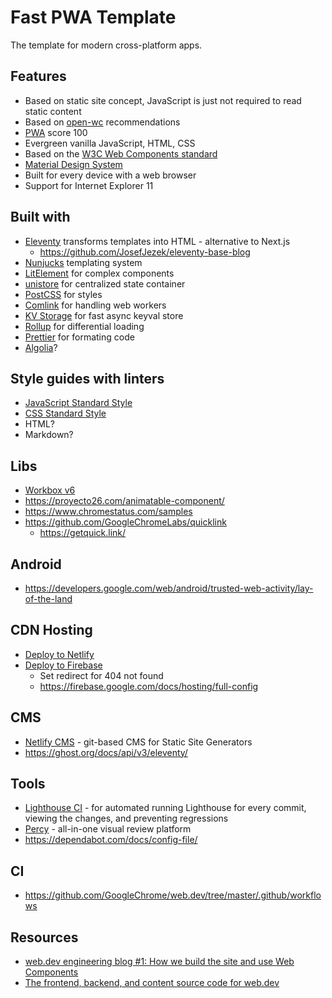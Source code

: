 # Fast PWA Template

The template for modern cross-platform apps.

## Features

- Based on static site concept, JavaScript is just not required to read static content
- Based on [open-wc](https://open-wc.org) recommendations
- [PWA](https://developers.google.com/web/progressive-web-apps/) score 100
- Evergreen vanilla JavaScript, HTML, CSS
- Based on the [W3C Web Components standard](https://github.com/w3c/webcomponents#readme)
- [Material Design System](https://material.io/design/)
- Built for every device with a web browser
- Support for Internet Explorer 11

## Built with

- [Eleventy](https://github.com/11ty/eleventy) transforms templates into HTML - alternative to Next.js
  - https://github.com/JosefJezek/eleventy-base-blog
- [Nunjucks](https://github.com/mozilla/nunjucks) templating system
- [LitElement](https://github.com/Polymer/lit-element#readme) for complex components
- [unistore](https://github.com/developit/unistore) for centralized state container
- [PostCSS](https://github.com/postcss/postcss#readme) for styles
- [Comlink](https://github.com/GoogleChromeLabs/comlink#readme) for handling web workers
- [KV Storage](https://developers.google.com/web/updates/2019/03/kv-storage) for fast async keyval store
- [Rollup](https://github.com/rollup/rollup#readme) for differential loading
- [Prettier](https://github.com/prettier/prettier#readme) for formating code
- [Algolia](https://www.algolia.com)?

## Style guides with linters

- [JavaScript Standard Style](https://github.com/standard/standard#readme)
- [CSS Standard Style](https://github.com/stylelint/stylelint-config-standard#readme)
- HTML?
- Markdown?

## Libs

- [Workbox v6](https://github.com/GoogleChrome/workbox/milestone/9?closed=1)
- https://proyecto26.com/animatable-component/
- https://www.chromestatus.com/samples
- https://github.com/GoogleChromeLabs/quicklink
  - https://getquick.link/

## Android

- https://developers.google.com/web/android/trusted-web-activity/lay-of-the-land

## CDN Hosting

- [Deploy to Netlify](https://app.netlify.com/start/deploy?repository=https://github.com/11ty/eleventy-base-blog)
- [Deploy to Firebase]()
  - Set redirect for 404 not found
  - https://firebase.google.com/docs/hosting/full-config

## CMS

- [Netlify CMS](https://github.com/netlify/netlify-cms) - git-based CMS for Static Site Generators
- https://ghost.org/docs/api/v3/eleventy/

## Tools

- [Lighthouse CI](https://github.com/GoogleChrome/lighthouse-ci) - for automated running Lighthouse for every commit, viewing the changes, and preventing regressions
- [Percy](https://percy.io) - all-in-one visual review platform
- https://dependabot.com/docs/config-file/

## CI

- https://github.com/GoogleChrome/web.dev/tree/master/.github/workflows

## Resources

- [web.dev engineering blog #1: How we build the site and use Web Components](https://web.dev/how-we-build-webdev-and-use-web-components/)
- [The frontend, backend, and content source code for web.dev](https://github.com/GoogleChrome/web.dev)
